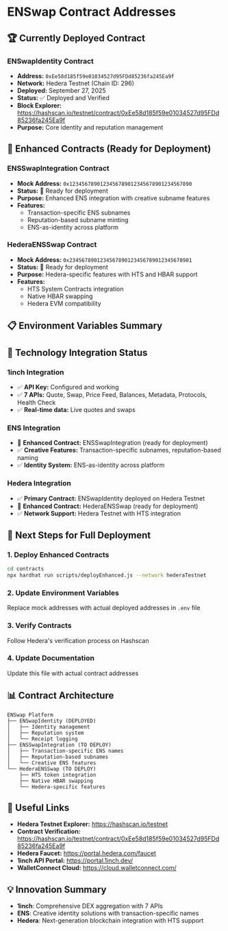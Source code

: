 # ENSwap Contract Addresses

## 🏆 Currently Deployed Contract

### ENSwapIdentity Contract
- **Address:** `0xEe58d185f59e01034527d95FDd85236fa245Ea9f`
- **Network:** Hedera Testnet (Chain ID: 296)
- **Deployed:** September 27, 2025
- **Status:** ✅ Deployed and Verified
- **Block Explorer:** https://hashscan.io/testnet/contract/0xEe58d185f59e01034527d95FDd85236fa245Ea9f
- **Purpose:** Core identity and reputation management

## 🚀 Enhanced Contracts (Ready for Deployment)

### ENSSwapIntegration Contract
- **Mock Address:** `0x1234567890123456789012345678901234567890`
- **Status:** 🔄 Ready for deployment
- **Purpose:** Enhanced ENS integration with creative subname features
- **Features:**
  - Transaction-specific ENS subnames
  - Reputation-based subname minting
  - ENS-as-identity across platform

### HederaENSSwap Contract
- **Mock Address:** `0x2345678901234567890123456789012345678901`
- **Status:** 🔄 Ready for deployment
- **Purpose:** Hedera-specific features with HTS and HBAR support
- **Features:**
  - HTS System Contracts integration
  - Native HBAR swapping
  - Hedera EVM compatibility

## 📋 Environment Variables Summary


## 🎯 Technology Integration Status

### 1inch Integration
- ✅ **API Key:** Configured and working
- ✅ **7 APIs:** Quote, Swap, Price Feed, Balances, Metadata, Protocols, Health Check
- ✅ **Real-time data:** Live quotes and swaps

### ENS Integration
- 🔄 **Enhanced Contract:** ENSSwapIntegration (ready for deployment)
- ✅ **Creative Features:** Transaction-specific subnames, reputation-based naming
- ✅ **Identity System:** ENS-as-identity across platform

### Hedera Integration
- ✅ **Primary Contract:** ENSwapIdentity deployed on Hedera Testnet
- 🔄 **Enhanced Contract:** HederaENSSwap (ready for deployment)
- ✅ **Network Support:** Hedera Testnet with HTS integration

## 🚀 Next Steps for Full Deployment

### 1. Deploy Enhanced Contracts
```bash
cd contracts
npx hardhat run scripts/deployEnhanced.js --network hederaTestnet
```

### 2. Update Environment Variables
Replace mock addresses with actual deployed addresses in `.env` file

### 3. Verify Contracts
Follow Hedera's verification process on Hashscan

### 4. Update Documentation
Update this file with actual contract addresses

## 📊 Contract Architecture

```
ENSwap Platform
├── ENSwapIdentity (DEPLOYED)
│   ├── Identity management
│   ├── Reputation system
│   └── Receipt logging
├── ENSSwapIntegration (TO DEPLOY)
│   ├── Transaction-specific ENS names
│   ├── Reputation-based subnames
│   └── Creative ENS features
└── HederaENSSwap (TO DEPLOY)
    ├── HTS token integration
    ├── Native HBAR swapping
    └── Hedera-specific features
```

## 🔗 Useful Links

- **Hedera Testnet Explorer:** https://hashscan.io/testnet
- **Contract Verification:** https://hashscan.io/testnet/contract/0xEe58d185f59e01034527d95FDd85236fa245Ea9f
- **Hedera Faucet:** https://portal.hedera.com/faucet
- **1inch API Portal:** https://portal.1inch.dev/
- **WalletConnect Cloud:** https://cloud.walletconnect.com/

## 💡 Innovation Summary
- **1inch**: Comprehensive DEX aggregation with 7 APIs
- **ENS**: Creative identity solutions with transaction-specific names
- **Hedera**: Next-generation blockchain integration with HTS support
